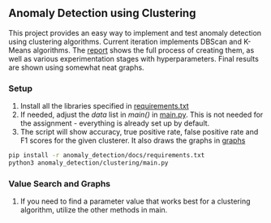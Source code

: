## Anomaly Detection using Clustering
This project provides an easy way to implement and test anomaly detection using clustering algorithms.
Current iteration implements DBScan and K-Means algorithms.
The [report](anomaly_detection/docs/report.pdf) shows the full process of creating them, as well as various experimentation stages with hyperparameters.
Final results are shown using somewhat neat graphs.

### Setup
1. Install all the libraries specified in [requirements.txt](anomaly_detection/docs/requirements.txt)
2. If needed, adjust the _data_ list in _main()_ in [main.py](anomaly_detection/clustering/main.py). This is not needed for the assignment - everything is already set up by default.
3. The script will show accuracy, true positive rate, false positive rate and F1 scores for the given clusterer. It also draws the graphs in [graphs](anomaly_detection/graphs)

```sh
pip install -r anomaly_detection/docs/requirements.txt
python3 anomaly_detection/clustering/main.py
```

### Value Search and Graphs
1. If you need to find a parameter value that works best for a clustering algorithm, utilize the other methods in main. 